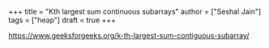 +++
title = "Kth largest sum continuous subarrays"
author = ["Seshal Jain"]
tags = ["heap"]
draft = true
+++

<https://www.geeksforgeeks.org/k-th-largest-sum-contiguous-subarray/>
